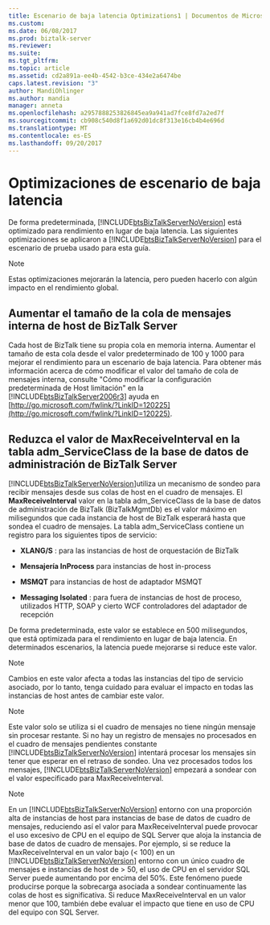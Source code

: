 ```yaml
---
title: Escenario de baja latencia Optimizations1 | Documentos de Microsoft
ms.custom: 
ms.date: 06/08/2017
ms.prod: biztalk-server
ms.reviewer: 
ms.suite: 
ms.tgt_pltfrm: 
ms.topic: article
ms.assetid: cd2a891a-ee4b-4542-b3ce-434e2a6474be
caps.latest.revision: "3"
author: MandiOhlinger
ms.author: mandia
manager: anneta
ms.openlocfilehash: a2957888253826845ea9a941ad7fce8fd7a2ed7f
ms.sourcegitcommit: cb908c540d8f1a692d01dc8f313e16cb4b4e696d
ms.translationtype: MT
ms.contentlocale: es-ES
ms.lasthandoff: 09/20/2017
---
```

# <a name="low-latency-scenario-optimizations"></a>Optimizaciones de escenario de baja latencia
De forma predeterminada, [!INCLUDE[btsBizTalkServerNoVersion](../includes/btsbiztalkservernoversion-md.md)] está optimizado para rendimiento en lugar de baja latencia. Las siguientes optimizaciones se aplicaron a [!INCLUDE[btsBizTalkServerNoVersion](../includes/btsbiztalkservernoversion-md.md)] para el escenario de prueba usado para esta guía.  
  
> [!NOTE]  
>  Estas optimizaciones mejorarán la latencia, pero pueden hacerlo con algún impacto en el rendimiento global.  
  
## <a name="increase-the-biztalk-server-host-internal-message-queue-size"></a>Aumentar el tamaño de la cola de mensajes interna de host de BizTalk Server  
 Cada host de BizTalk tiene su propia cola en memoria interna. Aumentar el tamaño de esta cola desde el valor predeterminado de 100 y 1000 para mejorar el rendimiento para un escenario de baja latencia. Para obtener más información acerca de cómo modificar el valor del tamaño de cola de mensajes interna, consulte "Cómo modificar la configuración predeterminada de Host limitación" en la [!INCLUDE[btsBizTalkServer2006r3](../includes/btsbiztalkserver2006r3-md.md)] ayuda en [http://go.microsoft.com/fwlink/?LinkID=120225](http://go.microsoft.com/fwlink/?LinkID=120225).  
  
## <a name="reduce-the-maxreceiveinterval-value-in-the-admserviceclass-table-of-the-biztalk-server-management-database"></a>Reduzca el valor de MaxReceiveInterval en la tabla adm_ServiceClass de la base de datos de administración de BizTalk Server  
 [!INCLUDE[btsBizTalkServerNoVersion](../includes/btsbiztalkservernoversion-md.md)]utiliza un mecanismo de sondeo para recibir mensajes desde sus colas de host en el cuadro de mensajes. El **MaxReceiveInterval** valor en la tabla adm_ServiceClass de la base de datos de administración de BizTalk (BizTalkMgmtDb) es el valor máximo en milisegundos que cada instancia de host de BizTalk esperará hasta que sondea el cuadro de mensajes. La tabla adm_ServiceClass contiene un registro para los siguientes tipos de servicio:  
  
-   **XLANG/S** : para las instancias de host de orquestación de BizTalk  
  
-   **Mensajería InProcess** para instancias de host in-process  
  
-   **MSMQT** para instancias de host de adaptador MSMQT  
  
-   **Messaging Isolated** : para fuera de instancias de host de proceso, utilizados HTTP, SOAP y cierto WCF controladores del adaptador de recepción  
  
 De forma predeterminada, este valor se establece en 500 milisegundos, que está optimizada para el rendimiento en lugar de baja latencia. En determinados escenarios, la latencia puede mejorarse si reduce este valor.  
  
> [!NOTE]  
>  Cambios en este valor afecta a todas las instancias del tipo de servicio asociado, por lo tanto, tenga cuidado para evaluar el impacto en todas las instancias de host antes de cambiar este valor.  
  
> [!NOTE]  
>  Este valor solo se utiliza si el cuadro de mensajes no tiene ningún mensaje sin procesar restante. Si no hay un registro de mensajes no procesados en el cuadro de mensajes pendientes constante [!INCLUDE[btsBizTalkServerNoVersion](../includes/btsbiztalkservernoversion-md.md)] intentará procesar los mensajes sin tener que esperar en el retraso de sondeo. Una vez procesados todos los mensajes, [!INCLUDE[btsBizTalkServerNoVersion](../includes/btsbiztalkservernoversion-md.md)] empezará a sondear con el valor especificado para MaxReceiveInterval.  
  
> [!NOTE]  
>  En un [!INCLUDE[btsBizTalkServerNoVersion](../includes/btsbiztalkservernoversion-md.md)] entorno con una proporción alta de instancias de host para instancias de base de datos de cuadro de mensajes, reduciendo así el valor para MaxReceiveInterval puede provocar el uso excesivo de CPU en el equipo de SQL Server que aloja la instancia de base de datos de cuadro de mensajes. Por ejemplo, si se reduce la MaxReceiveInterval en un valor bajo (\< 100) en un [!INCLUDE[btsBizTalkServerNoVersion](../includes/btsbiztalkservernoversion-md.md)] entorno con un único cuadro de mensajes e instancias de host de > 50, el uso de CPU en el servidor SQL Server puede aumentando por encima del 50%. Este fenómeno puede producirse porque la sobrecarga asociada a sondear continuamente las colas de host es significativa. Si reduce MaxReceiveInterval en un valor menor que 100, también debe evaluar el impacto que tiene en uso de CPU del equipo con SQL Server.